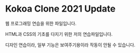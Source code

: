# Kokoa Clone 2021 Update

웹 프로그래밍 연습을 위한 파일입니다.

HTML과 CSS의 기초를 다지기 위한 저의 연습파일입니다.

디자인 연습이라, 일부 기능은 보여주기용이라 작동이 안될 수 있습니다.
